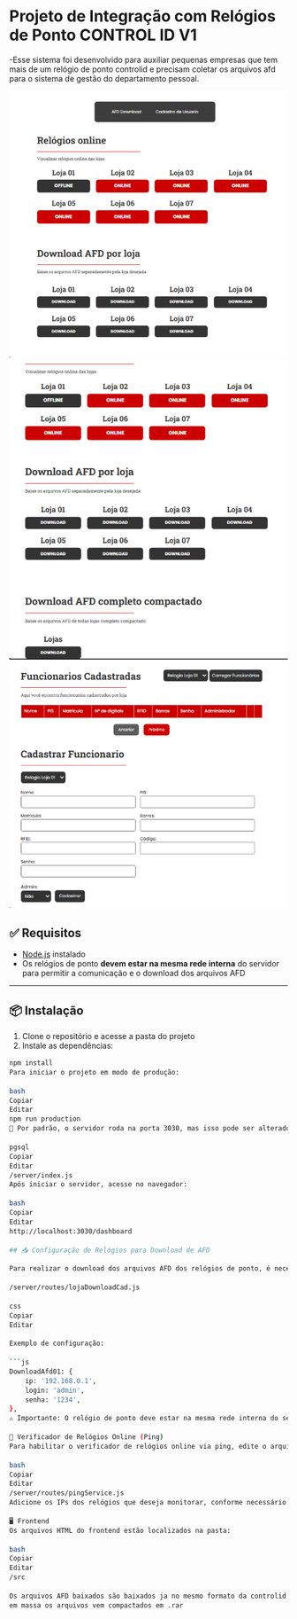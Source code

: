 # Projeto de Integração com Relógios de Ponto CONTROL ID V1
-Esse sistema foi desenvolvido para auxiliar pequenas empresas que tem mais de um relógio de ponto controlid e precisam coletar os arquivos afd para o sistema de gestão
do departamento pessoal.

![alt text](image.png)
![alt text](image-1.png)
![alt text](image-2.png)

## ✅ Requisitos

- [Node.js](https://nodejs.org/) instalado
- Os relógios de ponto **devem estar na mesma rede interna** do servidor para permitir a comunicação e o download dos arquivos AFD

---

## 📦 Instalação

1. Clone o repositório e acesse a pasta do projeto
2. Instale as dependências:

```bash
npm install
Para iniciar o projeto em modo de produção:

bash
Copiar
Editar
npm run production
📌 Por padrão, o servidor roda na porta 3030, mas isso pode ser alterado no arquivo:

pgsql
Copiar
Editar
/server/index.js
Após iniciar o servidor, acesse no navegador:

bash
Copiar
Editar
http://localhost:3030/dashboard

## 📥 Configuração de Relógios para Download de AFD 

Para realizar o download dos arquivos AFD dos relógios de ponto, é necessário configurar os dados de conexão no arquivo:

/server/routes/lojaDownloadCad.js

css
Copiar
Editar

Exemplo de configuração:

```js
DownloadAfd01: {
    ip: '192.168.0.1',
    login: 'admin',
    senha: '1234',
},
⚠️ Importante: O relógio de ponto deve estar na mesma rede interna do servidor para que o download dos arquivos funcione corretamente.

📡 Verificador de Relógios Online (Ping)
Para habilitar o verificador de relógios online via ping, edite o arquivo:

bash
Copiar
Editar
/server/routes/pingService.js
Adicione os IPs dos relógios que deseja monitorar, conforme necessário.

🖥️ Frontend
Os arquivos HTML do frontend estão localizados na pasta:

bash
Copiar
Editar
/src

Os arquivos AFD baixados são baixados ja no mesmo formato da controlid quando gerado.Quando utilizado o download
em massa os arquivos vem compactados em .rar

